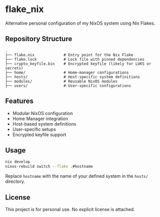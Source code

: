 # flake_nix

Alternative personal configuration of my NixOS system using Nix Flakes.

## Repository Structure

```
.
├── flake.nix             # Entry point for the Nix Flake
├── flake.lock            # Lock file with pinned dependencies
├── crypto_keyfile.bin    # Encrypted keyfile (likely for LUKS or secrets)
├── home/                 # Home-manager configurations
├── hosts/                # Host-specific system definitions
├── modules/              # Reusable NixOS modules
├── users/                # User-specific configurations
```

## Features

- Modular NixOS configuration
- Home Manager integration
- Host-based system definitions
- User-specific setups
- Encrypted keyfile support

## Usage

```bash
nix develop
nixos-rebuild switch --flake .#hostname
```

Replace `hostname` with the name of your defined system in the `hosts/` directory.

## License

This project is for personal use. No explicit license is attached.
